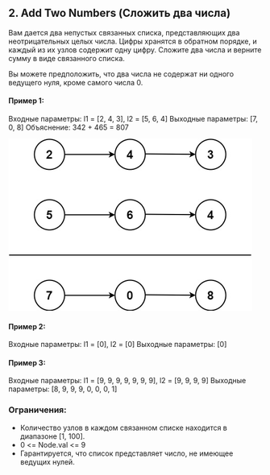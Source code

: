 ## 2. Add Two Numbers (Сложить два числа)

Вам дается два непустых связанных списка, представляющих два неотрицательных целых числа. Цифры хранятся в обратном порядке, и каждый из их узлов содержит одну цифру. Сложите два числа и верните сумму в виде связанного списка.

Вы можете предположить, что два числа не содержат ни одного ведущего нуля, кроме самого числа 0.

#### Пример 1:

Входные параметры: l1 = [2, 4, 3], l2 = [5, 6, 4]
Выходные параметры: [7, 0, 8]
Объяснение: 342 + 465 = 807

![Add two numbers](https://raw.githubusercontent.com/slemeshaev/Leetcode/main/2_Add_Two_Numbers/addtwonumber1.jpg)

#### Пример 2:

Входные параметры: l1 = [0], l2 = [0]
Выходные параметры: [0]

#### Пример 3:

Входные параметры: l1 = [9, 9, 9, 9, 9, 9, 9], l2 = [9, 9, 9, 9]
Выходные параметры: [8, 9, 9, 9, 0, 0, 0, 1]


### Ограничения:

- Количество узлов в каждом связанном списке находится в диапазоне [1, 100].
- 0 <= Node.val <= 9
- Гарантируется, что список представляет число, не имеющее ведущих нулей.